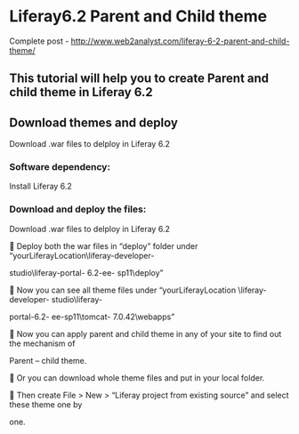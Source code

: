 # Liferay6.2 Parent and Child theme

Complete post - http://www.web2analyst.com/liferay-6-2-parent-and-child-theme/

## This tutorial will help you to create Parent and child theme in Liferay 6.2 

## Download themes and deploy

Download .war files to delploy in Liferay 6.2

### Software dependency:

Install Liferay 6.2

###  Download and deploy the files:

Download .war files to delploy in Liferay 6.2

 Deploy both the war files in “deploy” folder under “yourLiferayLocation\liferay-developer-

studio\liferay-portal- 6.2-ee- sp11\deploy”

 Now you can see all theme files under “yourLiferayLocation \liferay-developer- studio\liferay-

portal-6.2- ee-sp11\tomcat- 7.0.42\webapps”

 Now you can apply parent and child theme in any of your site to find out the mechanism of

Parent – child theme.

 Or you can download whole theme files and put in your local folder.

 Then create File &gt; New &gt; “Liferay project from existing source” and select these theme one by

one.
